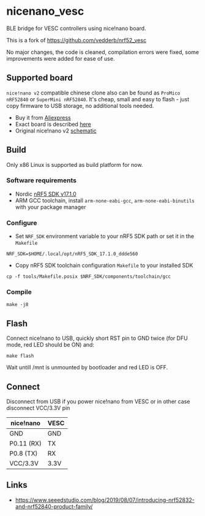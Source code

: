 # nicenano_vesc

BLE bridge for VESC controllers using nice!nano board.

This is a fork of https://github.com/vedderb/nrf52_vesc

No major changes, the code is cleaned, compilation errors were fixed, some improvements were added
for ease of use.

## Supported board

`nice!nano v2` compatible chinese clone also can be found as `ProMico nRF52840` or `SuperMini nRF52840`.
It's cheap, small and easy to flash - just copy firmware to USB storage, no additional tools needed.

* Buy it from [Aliexpress](https://www.aliexpress.com/w/wholesale-nice-nano-v2-nfr52840-board.html)
* Exact board is described [here](https://kriscables.com/supermini-nrf52840/)
* Original nice!nano v2 [schematic](https://nicekeyboards.com/docs/nice-nano/pinout-schematic)

## Build

Only x86 Linux is supported as build platform for now.

### Software requirements

* Nordic [nRF5 SDK v17.1.0](https://www.nordicsemi.com/Products/Development-software/nRF5-SDK/Download)
* ARM GCC toolchain, install `arm-none-eabi-gcc`, `arm-none-eabi-binutils` with your package manager

### Configure

* Set `NRF_SDK` environment variable to your nRF5 SDK path or set it in the `Makefile`

```
NRF_SDK=$HOME/.local/opt/nRF5_SDK_17.1.0_ddde560
```

* Copy nRF5 SDK toolchain configuration `Makefile` to your installed SDK

```
cp -f tools/Makefile.posix $NRF_SDK/components/toolchain/gcc
```

### Compile

```
make -j8
```

## Flash

Connect nice!nano to USB, quickly short RST pin to GND twice (for DFU mode, red LED should be ON) and:

```
make flash
```

Wait untill /mnt is unmounted by bootloader and red LED is OFF.

## Connect

Disconnect from USB if you power nice!nano from VESC or in other case disconnect VCC/3.3V pin

| nice!nano  | VESC
|------------|-----------
| GND        | GND
| P0.11 (RX) | TX
| P0.8 (TX)  | RX
| VCC/3.3V   | 3.3V

## Links

* https://www.seeedstudio.com/blog/2019/08/07/introducing-nrf52832-and-nrf52840-product-family/
